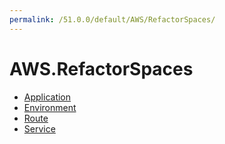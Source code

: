 ```yaml
---
permalink: /51.0.0/default/AWS/RefactorSpaces/
---
```


# AWS.RefactorSpaces



* [Application](Application.md)
* [Environment](Environment.md)
* [Route](Route.md)
* [Service](Service.md)